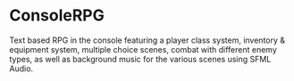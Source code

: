 # ConsoleRPG
Text based RPG in the console featuring a player class system, inventory & equipment system, multiple choice scenes, combat with different enemy types, 
as well as background music for the various scenes using SFML Audio.
